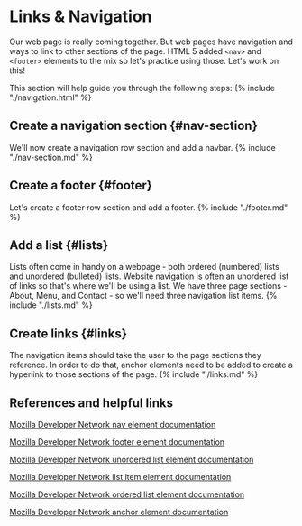 # Links & Navigation

Our web page is really coming together. But web pages have navigation and ways to link to other sections of the page. HTML 5 added `<nav>` and `<footer>` elements to the mix so let's practice using those. Let's work on this!

This section will help guide you through the following steps:
{% include "./navigation.html" %}

## Create a navigation section {#nav-section}
We'll now create a navigation row section and add a navbar.
{% include "./nav-section.md" %}

## Create a footer {#footer}
Let's create a footer row section and add a footer.
{% include "./footer.md" %}

## Add a list {#lists}
Lists often come in handy on a webpage - both ordered (numbered) lists and unordered (bulleted) lists.  Website navigation is often an unordered list of links so that's where we'll be using a list. We have three page sections - About, Menu, and Contact - so we'll need three navigation list items.
{% include "./lists.md" %}

## Create links {#links}
The navigation items should take the user to the page sections they reference. In order to do that, anchor elements need to be added to create a hyperlink to those sections of the page.
{% include "./links.md" %}



## References and helpful links

[Mozilla Developer Network nav element documentation](https://developer.mozilla.org/en-US/docs/Web/HTML/Element/nav)

[Mozilla Developer Network footer element documentation](https://developer.mozilla.org/en-US/docs/Web/HTML/Element/footer)

[Mozilla Developer Network unordered list element documentation](https://developer.mozilla.org/en-US/docs/Web/HTML/Element/ul)

[Mozilla Developer Network list item element documentation](https://developer.mozilla.org/en-US/docs/Web/HTML/Element/li)

[Mozilla Developer Network ordered list element documentation](https://developer.mozilla.org/en-US/docs/Web/HTML/Element/ol)

[Mozilla Developer Network anchor element documentation](https://developer.mozilla.org/en-US/docs/Web/HTML/Element/a)

